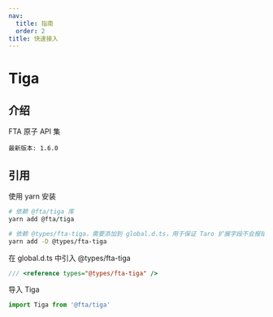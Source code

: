 ```yaml
---
nav:
  title: 指南
  order: 2
title: 快速接入
---
```


# Tiga

## 介绍

FTA 原子 API 集

`最新版本: 1.6.0`

## 引用

使用 yarn 安装

```bash
# 依赖 @fta/tiga 库
yarn add @fta/tiga

# 依赖 @types/fta-tiga，需要添加到 global.d.ts，用于保证 Taro 扩展字段不会报错
yarn add -D @types/fta-tiga
```

在 global.d.ts 中引入 @types/fta-tiga

```jsx | pure
/// <reference types="@types/fta-tiga" />
```

导入 Tiga

```jsx | pure
import Tiga from '@fta/tiga'
```
